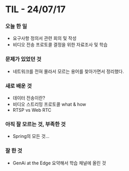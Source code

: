 # TIL - 24/07/17
### 오늘 한 일
- 요구사항 정의서 관련 회의 및 작성
- 비디오 전송 프로토콜 결정을 위한 자료조사 및 학습

### 문제가 있었던 것
- 네트워크를 전혀 몰라서 모르는 용어를 찾아가면서 정리했다. 

### 새로 배운 것
- 데이터 전송이란?
- 비디오 스트리밍 프로토콜 what & how
- RTSP vs Web RTC

### 아직 잘 모르는 것, 부족한 것
- Spring의 모든 것...

### 잘 한 것
- GenAi at the Edge 요약해서 학습 채널에 올린 것